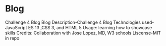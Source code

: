 # Blog
Challenge 4 Blog
Blog
Description-Challenge 4 Blog
Technologies used-JavaScript ES 13 ,CSS 3, and HTML 5
Usage: learning how to showcase skills
Credits: Collaboration with Jose Lopez, MD, W3 schools
Liscense-MIT in repo
